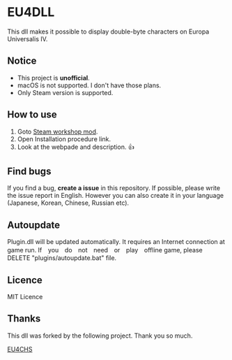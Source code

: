 # EU4DLL
This dll makes it possible to display double-byte characters on Europa Universalis IV.

## Notice
 - This project is **unofficial**.
 - macOS is not supported. I don't have those plans.
 - Only Steam version is supported.

## How to use
 1. Goto [Steam workshop mod](https://steamcommunity.com/sharedfiles/filedetails/?id=1510693109).
 2. Open Installation procedure link.
 3. Look at the webpade and description. 👍

## Find bugs
If you find a bug, **create a issue** in this repository. 
If possible, please write the issue report in English. However you can also create it in your language (Japanese, Korean, Chinese, Russian etc).

## Autoupdate
Plugin.dll will be updated automatically. It requires an Internet connection at game run.
If　you　do　not　need　or　play　offline game, please DELETE "plugins/autoupdate.bat" file.

## Licence
MIT Licence

## Thanks
This dll was forked by the following project. Thank you so much. 

[EU4CHS](https://bitbucket.org/kelashi/eu4chs/src/master/)
